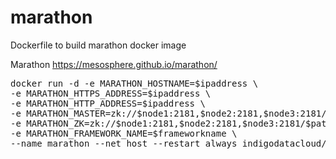 # marathon

Dockerfile to build marathon docker image

Marathon https://mesosphere.github.io/marathon/

<pre>
docker run -d -e MARATHON_HOSTNAME=$ipaddress \
-e MARATHON_HTTPS_ADDRESS=$ipaddress \
-e MARATHON_HTTP_ADDRESS=$ipaddress \ 
-e MARATHON_MASTER=zk://$node1:2181,$node2:2181,$node3:2181/mesos \
-e MARATHON_ZK=zk://$node1:2181,$node2:2181,$node3:2181/$path \ 
-e MARATHON_FRAMEWORK_NAME=$frameworkname \
--name marathon --net host --restart always indigodatacloud/marathon
</pre>
